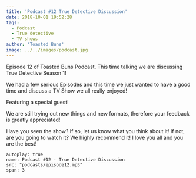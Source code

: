 ```yaml
---
title: 'Podcast #12 True Detective Discussion'
date: 2018-10-01 19:52:28
tags:
  - Podcast
  - True detective
  - TV shows
author: 'Toasted Buns'
image: ../../images/podcast.jpg
---
```


Episode 12 of Toasted Buns Podcast. This time talking we are discussing True Detective Season 1!

We had a few serious Episodes and this time we just wanted to have a good time and discuss a TV Show we all really enjoyed!

Featuring a special guest!

We are still trying out new things and new formats, therefore your
feedback is greatly appreciated!

Have you seen the show? If so, let us know what you think about it!
If not, are you going to watch it? We highly recommend it!
I love you all and you are the best!

<script async src="//pagead2.googlesyndication.com/pagead/js/adsbygoogle.js"></script><ins class="adsbygoogle" style="display:block; text-align:center;"  data-ad-layout="in-article"  data-ad-format="fluid"  data-ad-client="ca-pub-2164900147810573"  data-ad-slot="8817307412"></ins><script>(adsbygoogle = window.adsbygoogle || []).push({});</script>

 

```audio
autoplay: true
name: Podcast #12 - True Detective Discussion
src: "podcasts/episode12.mp3"
span: 3
```
